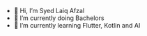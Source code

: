 - 👋 Hi, I’m Syed Laiq Afzal
- 👀 I’m currently doing Bachelors
- 🌱 I’m currently learning Flutter, Kotlin and AI

<!---
Laiq37/Laiq37 is a ✨ special ✨ repository because its `README.md` (this file) appears on your GitHub profile.
You can click the Preview link to take a look at your changes.
--->
